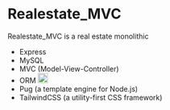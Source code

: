 # Realestate_MVC

Realestate_MVC is a real estate  monolithic 

- Express
- MySQL
- MVC (Model-View-Controller)
- ORM <a href="https://sequelize.org/" target="_blank"><img src="https://sequelize.org/img/logo.svg" alt="Sequelize" width="20" height="20"></a>
- Pug (a template engine for Node.js)
- TailwindCSS (a utility-first CSS framework)


